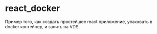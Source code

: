 # react_docker
Пример того, как создать простейшее react приложение, упаковать в docker контейнер, и залить на VDS.
